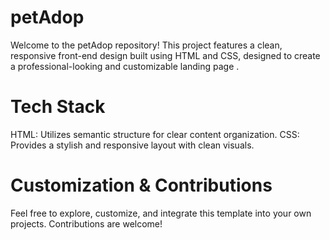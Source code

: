 # petAdop
Welcome to the petAdop repository! This project features a clean, responsive front-end design built using HTML and CSS, designed to create a professional-looking and customizable landing page .

# Tech Stack
HTML: Utilizes semantic structure for clear content organization.
CSS: Provides a stylish and responsive layout with clean visuals.

# Customization & Contributions
Feel free to explore, customize, and integrate this template into your own projects. Contributions are welcome!

